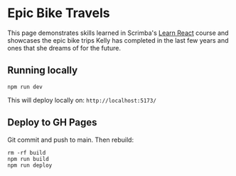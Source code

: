 # Epic Bike Travels

This page demonstrates skills learned in Scrimba's [Learn React](https://scrimba.com/learn-react-c0e) course and showcases the epic bike trips Kelly has completed in the last few years and ones that she dreams of for the future. 

## Running locally

```
npm run dev
```

This will deploy locally on: `http://localhost:5173/`

## Deploy to GH Pages

Git commit and push to main. Then rebuild:

```
rm -rf build
npm run build
npm run deploy
```